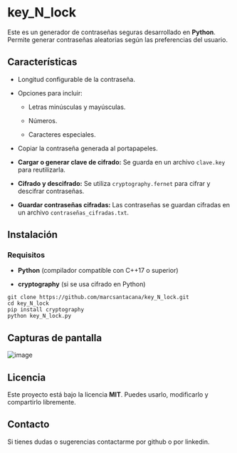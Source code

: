 # key_N_lock

Este es un generador de contraseñas seguras desarrollado en **Python**. Permite generar contraseñas aleatorias según las preferencias del usuario.

## Características

-   Longitud configurable de la contraseña.
    
-   Opciones para incluir:
    
    -   Letras minúsculas y mayúsculas.
        
    -   Números.
        
    -   Caracteres especiales.
        
-   Copiar la contraseña generada al portapapeles.
    
-   **Cargar o generar clave de cifrado:** Se guarda en un archivo `clave.key` para reutilizarla.
    
-   **Cifrado y descifrado:** Se utiliza `cryptography.fernet` para cifrar y descifrar contraseñas.
    
-   **Guardar contraseñas cifradas:** Las contraseñas se guardan cifradas en un archivo `contraseñas_cifradas.txt`.
    

## Instalación

### Requisitos

-   **Python** (compilador compatible con C++17 o superior)

-   **cryptography** (si se usa cifrado en Python)

```
git clone https://github.com/marcsantacana/key_N_lock.git
cd key_N_lock
pip install cryptography
python key_N_lock.py
```

## Capturas de pantalla

![image](https://github.com/user-attachments/assets/033807a5-4c70-43ea-a04e-578e52693359)


## Licencia

Este proyecto está bajo la licencia **MIT**. Puedes usarlo, modificarlo y compartirlo libremente.


## Contacto

Si tienes dudas o sugerencias contactarme por github o por linkedin.
